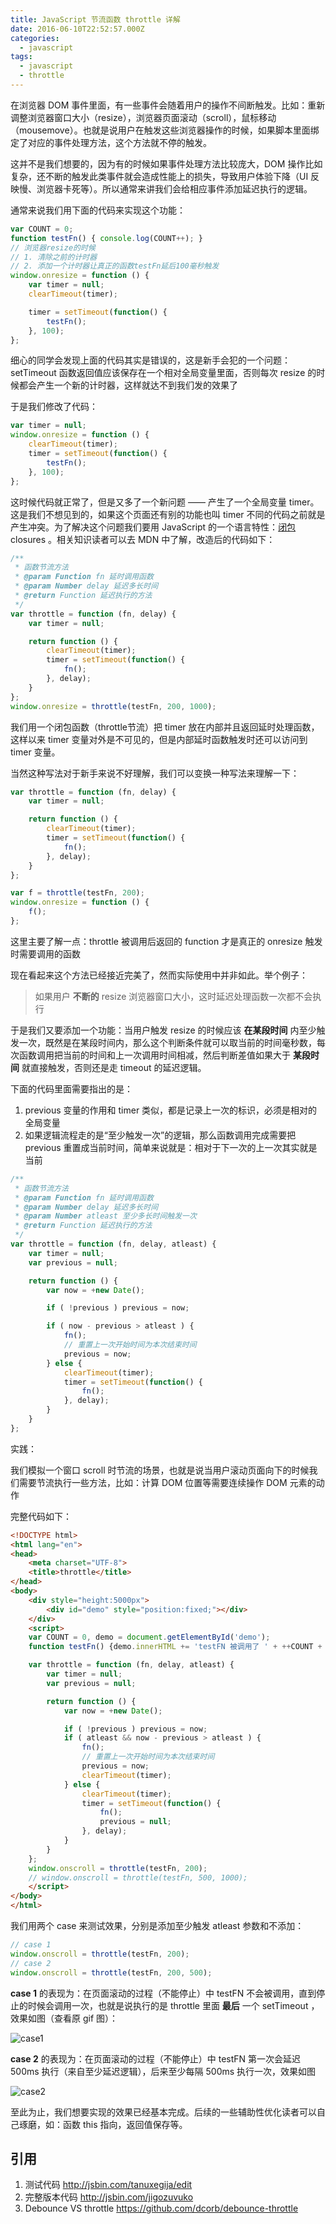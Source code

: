 ```yaml
---
title: JavaScript 节流函数 throttle 详解
date: 2016-06-10T22:52:57.000Z
categories:
  - javascript
tags:
  - javascript
  - throttle
---
```


在浏览器 DOM 事件里面，有一些事件会随着用户的操作不间断触发。比如：重新调整浏览器窗口大小（resize），浏览器页面滚动（scroll），鼠标移动（mousemove）。也就是说用户在触发这些浏览器操作的时候，如果脚本里面绑定了对应的事件处理方法，这个方法就不停的触发。

<!--more-->
这并不是我们想要的，因为有的时候如果事件处理方法比较庞大，DOM 操作比如复杂，还不断的触发此类事件就会造成性能上的损失，导致用户体验下降（UI 反映慢、浏览器卡死等）。所以通常来讲我们会给相应事件添加延迟执行的逻辑。

通常来说我们用下面的代码来实现这个功能：

```javascript
var COUNT = 0;
function testFn() { console.log(COUNT++); }
// 浏览器resize的时候
// 1. 清除之前的计时器
// 2. 添加一个计时器让真正的函数testFn延后100毫秒触发
window.onresize = function () {
    var timer = null;
    clearTimeout(timer);

    timer = setTimeout(function() {
        testFn();
    }, 100);
};

```

细心的同学会发现上面的代码其实是错误的，这是新手会犯的一个问题：setTimeout 函数返回值应该保存在一个相对全局变量里面，否则每次 resize 的时候都会产生一个新的计时器，这样就达不到我们发的效果了

于是我们修改了代码：

```javascript
var timer = null;
window.onresize = function () {
    clearTimeout(timer);
    timer = setTimeout(function() {
        testFn();
    }, 100);
};
```

这时候代码就正常了，但是又多了一个新问题 —— 产生了一个全局变量 timer。这是我们不想见到的，如果这个页面还有别的功能也叫 timer 不同的代码之前就是产生冲突。为了解决这个问题我们要用 JavaScript 的一个语言特性：[闭包](https://developer.mozilla.org/zh-CN/docs/Web/JavaScript/Closures) closures 。相关知识读者可以去 MDN 中了解，改造后的代码如下：

```javascript
/**
 * 函数节流方法
 * @param Function fn 延时调用函数
 * @param Number delay 延迟多长时间
 * @return Function 延迟执行的方法
 */
var throttle = function (fn, delay) {
    var timer = null;

    return function () {
        clearTimeout(timer);
        timer = setTimeout(function() {
            fn();
        }, delay);
    }
};
window.onresize = throttle(testFn, 200, 1000);
```

我们用一个闭包函数（throttle节流）把 timer 放在内部并且返回延时处理函数，这样以来 timer 变量对外是不可见的，但是内部延时函数触发时还可以访问到 timer 变量。

当然这种写法对于新手来说不好理解，我们可以变换一种写法来理解一下：

```javascript
var throttle = function (fn, delay) {
    var timer = null;

    return function () {
        clearTimeout(timer);
        timer = setTimeout(function() {
            fn();
        }, delay);
    }
};

var f = throttle(testFn, 200);
window.onresize = function () {
    f();
};
```

这里主要了解一点：throttle 被调用后返回的 function 才是真正的 onresize 触发时需要调用的函数

现在看起来这个方法已经接近完美了，然而实际使用中并非如此。举个例子：

> 如果用户 __不断的__ resize 浏览器窗口大小，这时延迟处理函数一次都不会执行

于是我们又要添加一个功能：当用户触发 resize 的时候应该 __在某段时间__ 内至少触发一次，既然是在某段时间内，那么这个判断条件就可以取当前的时间毫秒数，每次函数调用把当前的时间和上一次调用时间相减，然后判断差值如果大于 __某段时间__ 就直接触发，否则还是走 timeout 的延迟逻辑。

下面的代码里面需要指出的是：

1.	previous 变量的作用和 timer 类似，都是记录上一次的标识，必须是相对的全局变量
2.	如果逻辑流程走的是“至少触发一次”的逻辑，那么函数调用完成需要把 previous 重置成当前时间，简单来说就是：相对于下一次的上一次其实就是当前

```javascript
/**
 * 函数节流方法
 * @param Function fn 延时调用函数
 * @param Number delay 延迟多长时间
 * @param Number atleast 至少多长时间触发一次
 * @return Function 延迟执行的方法
 */
var throttle = function (fn, delay, atleast) {
    var timer = null;
    var previous = null;

    return function () {
        var now = +new Date();

        if ( !previous ) previous = now;

        if ( now - previous > atleast ) {
            fn();
            // 重置上一次开始时间为本次结束时间
            previous = now;
        } else {
            clearTimeout(timer);
            timer = setTimeout(function() {
                fn();
            }, delay);
        }
    }
};
```


实践：

我们模拟一个窗口 scroll 时节流的场景，也就是说当用户滚动页面向下的时候我们需要节流执行一些方法，比如：计算 DOM 位置等需要连续操作 DOM 元素的动作

完整代码如下：

```html
<!DOCTYPE html>
<html lang="en">
<head>
    <meta charset="UTF-8">
    <title>throttle</title>
</head>
<body>
    <div style="height:5000px">
        <div id="demo" style="position:fixed;"></div>
    </div>
    <script>
    var COUNT = 0, demo = document.getElementById('demo');
    function testFn() {demo.innerHTML += 'testFN 被调用了 ' + ++COUNT + '次<br>';}

    var throttle = function (fn, delay, atleast) {
        var timer = null;
        var previous = null;

        return function () {
            var now = +new Date();

            if ( !previous ) previous = now;
            if ( atleast && now - previous > atleast ) {
                fn();
                // 重置上一次开始时间为本次结束时间
                previous = now;
                clearTimeout(timer);
            } else {
                clearTimeout(timer);
                timer = setTimeout(function() {
                    fn();
                    previous = null;
                }, delay);
            }
        }
    };
    window.onscroll = throttle(testFn, 200);
    // window.onscroll = throttle(testFn, 500, 1000);
    </script>
</body>
</html>
```

我们用两个 case 来测试效果，分别是添加至少触发 atleast 参数和不添加：

```javascript
// case 1
window.onscroll = throttle(testFn, 200);
// case 2
window.onscroll = throttle(testFn, 200, 500);
```

__case 1__ 的表现为：在页面滚动的过程（不能停止）中 testFN 不会被调用，直到停止的时候会调用一次，也就是说执行的是 throttle 里面 __最后__ 一个 setTimeout ，效果如图（查看原 gif 图）：

![case1](https://cloud.githubusercontent.com/assets/458894/16030022/43a9b794-3220-11e6-9f41-554bb6876303.gif)

__case 2__ 的表现为：在页面滚动的过程（不能停止）中 testFN 第一次会延迟 500ms 执行（来自至少延迟逻辑），后来至少每隔 500ms 执行一次，效果如图

![case2](https://cloud.githubusercontent.com/assets/458894/16030023/43aa1d92-3220-11e6-9987-aa14f2bce83e.gif)

至此为止，我们想要实现的效果已经基本完成。后续的一些辅助性优化读者可以自己琢磨，如：函数 this 指向，返回值保存等。


## 引用

1.	测试代码 http://jsbin.com/tanuxegija/edit
2.	完整版本代码 http://jsbin.com/jigozuvuko
3.	Debounce VS throttle https://github.com/dcorb/debounce-throttle